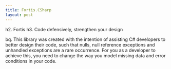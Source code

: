 ```yaml
---
title: Fortis.CSharp
layout: post
---
```


h2. Fortis 
h3. Code defensively, strengthen your design

bq. This library was created with the intention of assisting C# developers to better design their code, such that nulls, null reference exceptions and unhandled exceptions are a rare occurrence. For you as a developer to achieve this, you need to change the way you model missing data and error conditions in your code.
